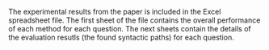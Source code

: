 The experimental results from the paper is included in the Excel spreadsheet file. The first sheet of the file contains the overall performance of each method for each question. The next sheets contain the details of the evaluation resutls (the found syntactic paths) for each question.
